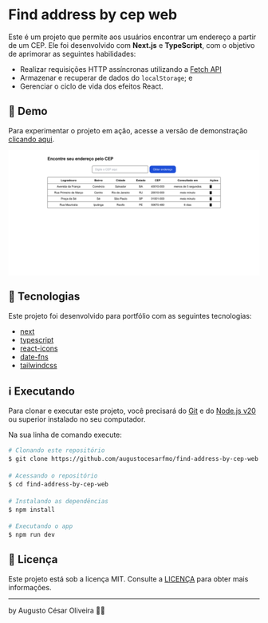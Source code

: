 # Find address by cep web

Este é um projeto que permite aos usuários encontrar um endereço a partir de um CEP. Ele foi desenvolvido com **Next.js** e **TypeScript**, com o objetivo de aprimorar as seguintes habilidades:

- Realizar requisições HTTP assíncronas utilizando a [Fetch API](https://developer.mozilla.org/en-US/docs/Web/API/Fetch_API)
- Armazenar e recuperar de dados do `localStorage`; e
- Gerenciar o ciclo de vida dos efeitos React.

## 👀 Demo

Para experimentar o projeto em ação, acesse a versão de demonstração [clicando aqui](https://find-address-by-cep.netlify.app/).

<div style="display: flex; justify-content: center">
<img src="https://raw.githubusercontent.com/augustocesarfmo/find-address-by-cep-web/main/images/web-screenshot.png" width="100%">
</div>

## 🚀 Tecnologias

Este projeto foi desenvolvido para portfólio com as seguintes tecnologias:

- [next](https://nextjs.org/)
- [typescript](https://www.typescriptlang.org/)
- [react-icons](https://react-icons.github.io/react-icons/)
- [date-fns](https://date-fns.org/)
- [tailwindcss](https://tailwindcss.com/)

## ℹ️ Executando

Para clonar e executar este projeto, você precisará do [Git](https://git-scm.com) e do [Node.js v20](https://nodejs.org/) ou superior instalado no seu computador.

Na sua linha de comando execute:

```bash
# Clonando este repositório
$ git clone https://github.com/augustocesarfmo/find-address-by-cep-web.git

# Acessando o repositório
$ cd find-address-by-cep-web

# Instalando as dependências
$ npm install

# Executando o app
$ npm run dev
```

## 📝 Licença

Este projeto está sob a licença MIT. Consulte a [LICENÇA](https://github.com/augustocesarfmo/find-address-by-cep-web/blob/main/LICENSE.md) para obter mais informações.

---

by Augusto César Oliveira 👐🏼
